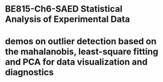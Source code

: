# BE815-Ch6-SAED Statistical Analysis of Experimental Data
# demos on outlier detection based on the mahalanobis, least-square fitting and PCA for data visualization and diagnostics
